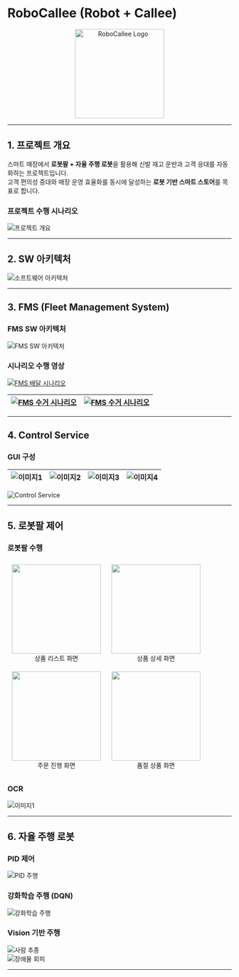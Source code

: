 # RoboCallee (Robot + Callee)

<p align="center">
  <img src="./docs/images/slide_1_img_4.png" alt="RoboCallee Logo" width="200"/>
</p>

---

## 1. 프로젝트 개요

스마트 매장에서 **로봇팔 + 자율 주행 로봇**을 활용해 신발 재고 운반과 고객 응대를 자동화하는 프로젝트입니다.  
고객 편의성 증대와 매장 운영 효율화를 동시에 달성하는 **로봇 기반 스마트 스토어**를 목표로 합니다.

### 프로젝트 수행 시나리오
![프로젝트 개요](./docs/images/slide_9_img_1.png)

---

## 2. SW 아키텍처

![소프트웨어 아키텍처](./docs/images/slide_71_img_7.png)

---

## 3. FMS (Fleet Management System)
### FMS SW 아키텍처

![FMS SW 아키텍처](./docs/images/slide_14_img_0.png)

### 시나리오 수행 영상
[![FMS 배달 시나리오](./docs/images/fms_delivery.gif)](https://youtu.be/GBW1qsYFHe4)

| [![FMS 수거 시나리오](./docs/images/fms_delivery.gif)](https://www.youtube.com/watch?v=zXWMFyJrSFo) |[![FMS 수거 시나리오](./docs/images/fms_delivery.gif)](https://www.youtube.com/watch?v=zXWMFyJrSFo) |
|---------------------------------------------|---------------------------------------------|

---

## 4. Control Service

### GUI 구성
| ![이미지1](./docs/images/slide_17_img_0.png) | ![이미지2](./docs/images/slide_17_img_1.png) | ![이미지3](./docs/images/slide_17_img_2.png) | ![이미지4](./docs/images/slide_17_img_3.png) |
|---------------------------------------------|---------------------------------------------|---------------------------------------------|---------------------------------------------|

![Control Service](./docs/images/control_service.gif)

---

## 5. 로봇팔 제어

### 로봇팔 수행

<p align="center">
  <figure style="display:inline-block; margin:10px;">
    <img src="./docs/images/slide_23_img_1.gif" width="200"/>
    <figcaption align="center">상품 리스트 화면</figcaption>
  </figure>
  <figure style="display:inline-block; margin:10px;">
    <img src="./docs/images/slide_24_img_0.gif" width="200"/>
    <figcaption align="center">상품 상세 화면</figcaption>
  </figure>
  <figure style="display:inline-block; margin:10px;">
    <img src="./docs/images/slide_25_img_0.gif" width="200"/>
    <figcaption align="center">주문 진행 화면</figcaption>
  </figure>
  <figure style="display:inline-block; margin:10px;">
    <img src="./docs/images/slide_26_img_1.gif" width="200"/>
    <figcaption align="center">품절 상품 화면</figcaption>
  </figure>
</p>

### OCR
![이미지1](./docs/images/slide_27_img_17.gif)
 
---

## 6. 자율 주행 로봇
### PID 제어
![PID 주행](./docs/images/mobile_pid.gif)

### 강화학습 주행 (DQN)
![강화학습 주행](./docs/images/mobile_dqn.gif)

### Vision 기반 주행
![사람 추종](./docs/images/follow_mode.gif)  
![장애물 회피](./docs/images/obstacle_avoidance.gif)

---
